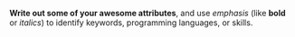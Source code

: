 **Write out some of your awesome attributes**, and use *emphasis* (like __bold__ or _italics_) to identify keywords, programming languages, or skills. 

